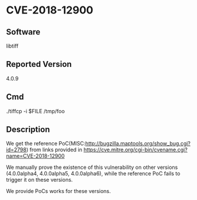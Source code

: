 # CVE-2018-12900

## Software
libtiff

## Reported Version
4.0.9

## Cmd
./tiffcp -i $FILE /tmp/foo

## Description
We get the reference PoC(MISC:http://bugzilla.maptools.org/show_bug.cgi?id=2798) from links provided in https://cve.mitre.org/cgi-bin/cvename.cgi?name=CVE-2018-12900

We manually prove the existence of this vulnerability on other versions (4.0.0alpha4, 4.0.0alpha5, 4.0.0alpha6), while the reference PoC fails to trigger it on these versions.

We provide PoCs works for these versions.
